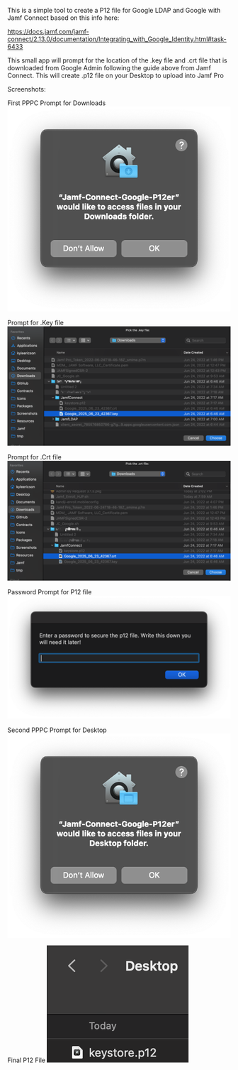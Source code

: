 This is a simple tool to create a P12 file for Google LDAP and Google with Jamf Connect based on this info here:

https://docs.jamf.com/jamf-connect/2.13.0/documentation/Integrating_with_Google_Identity.html#task-6433

This small app will prompt for the location of the .key file and .crt file that is downloaded from Google Admin following the guide above from Jamf Connect.
This will create .p12 file on your Desktop to upload into Jamf Pro

Screenshots:

First PPPC Prompt for Downloads
![alt text](https://github.com/kylejericson/Jamf-Connect-Google-P12er/blob/main/Screenshots/PPPC1.png)

Prompt for .Key file
![alt text](https://github.com/kylejericson/Jamf-Connect-Google-P12er/blob/main/Screenshots/Key.png)

Prompt for .Crt file
![alt text](https://github.com/kylejericson/Jamf-Connect-Google-P12er/blob/main/Screenshots/Crt.png)

Password Prompt for P12 file
![alt text](https://github.com/kylejericson/Jamf-Connect-Google-P12er/blob/main/Screenshots/PasswordPrompt.png)

Second PPPC Prompt for Desktop
![alt text](https://github.com/kylejericson/Jamf-Connect-Google-P12er/blob/main/Screenshots/PPPC2.png)

Final P12 File
![alt text](https://github.com/kylejericson/Jamf-Connect-Google-P12er/blob/main/Screenshots/P12.png)